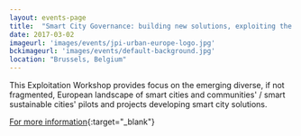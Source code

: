 ```yaml
---
layout: events-page
title:  "Smart City Governance: building new solutions, exploiting the potentials"
date: 2017-03-02
imageurl: 'images/events/jpi-urban-europe-logo.jpg'
bckimageurl: 'images/events/default-background.jpg'
location: "Brussels, Belgium"
---
```

This Exploitation Workshop provides focus on the emerging diverse, if not fragmented, European landscape of smart cities and communities' / smart sustainable cities' pilots and projects developing smart city solutions.

[For more information](http://jpi-urbaneurope.eu/event-calendar/smart-city-governance-building-new-solutions-exploiting-the-potentials-exploitation-workshop/){:target="_blank"}
